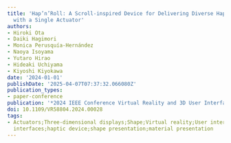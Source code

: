 ```yaml
---
title: 'Hap’n’Roll: A Scroll-inspired Device for Delivering Diverse Haptic Feedback
  with a Single Actuator'
authors:
- Hiroki Ota
- Daiki Hagimori
- Monica Perusquía-Hernández
- Naoya Isoyama
- Yutaro Hirao
- Hideaki Uchiyama
- Kiyoshi Kiyokawa
date: '2024-01-01'
publishDate: '2025-04-07T07:37:32.066080Z'
publication_types:
- paper-conference
publication: '*2024 IEEE Conference Virtual Reality and 3D User Interfaces (VR)*'
doi: 10.1109/VR58804.2024.00028
tags:
- Actuators;Three-dimensional displays;Shape;Virtual reality;User interfaces;Motors;Haptic
  interfaces;haptic device;shape presentation;material presentation
---
```

